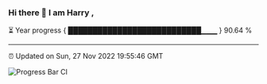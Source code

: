 ### Hi there 👋 I am Harry , 

⏳ Year progress { ███████████████████████████▁▁▁ } 90.64 %

---

⏰ Updated on Sun, 27 Nov 2022 19:55:46 GMT

![Progress Bar CI](https://github.com/duykhang68/duykhang68/workflows/Progress%20Bar%20CI/badge.svg)
